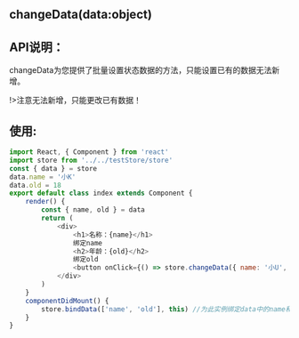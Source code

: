 ## **changeData**(data:object)

## API说明：

changeData为您提供了批量设置状态数据的方法，只能设置已有的数据无法新增。

!>注意无法新增，只能更改已有数据！

## 使用:
```javascript
import React, { Component } from 'react'
import store from '../../testStore/store'
const { data } = store 
data.name = '小K'   
data.old = 18   
export default class index extends Component {
    render() { 
        const { name, old } = data
        return (
            <div>
                <h1>名称：{name}</h1>
                绑定name
                <h2>年龄：{old}</h2>
                绑定old
                <button onClick={() => store.changeData({ name: '小U', old: 22 })}>更改名称和年龄</button>
            </div>
        )
    }
    componentDidMount() {
        store.bindData(['name', 'old'], this) //为此实例绑定data中的name和old数据的更新
    }
}

```